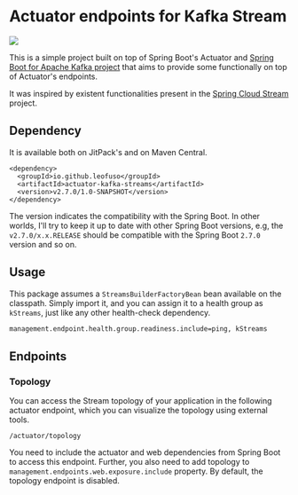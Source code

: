 
# Actuator endpoints for Kafka Stream

[![](https://jitpack.io/v/LeoFuso/actuator-kafka-streams.svg)](https://jitpack.io/#LeoFuso/actuator-kafka-streams)

This is a simple project built on top of Spring Boot's Actuator and [Spring Boot for Apache Kafka project](https://spring.io/projects/spring-kafka/)
that aims to provide some functionally on top of Actuator's endpoints.

It was inspired by existent functionalities present in the [Spring Cloud Stream](https://spring.io/projects/spring-cloud-stream) project.

## Dependency
It is available both on JitPack's and on Maven Central.
```maven
<dependency>
  <groupId>io.github.leofuso</groupId>
  <artifactId>actuator-kafka-streams</artifactId>
  <version>v2.7.0/1.0-SNAPSHOT</version>
</dependency>
``` 

The version indicates the compatibility with the Spring Boot. In other worlds, I'll try to keep it up to date with other
Spring Boot versions, e.g, the `v2.7.0/x.x.RELEASE` should be compatible with the Spring Boot `2.7.0` version and so on.

## Usage

This package assumes a `StreamsBuilderFactoryBean` bean available on the classpath. Simply import it, and you can assign it to a health
group as `kStreams`, just like any other health-check dependency.

```txt
management.endpoint.health.group.readiness.include=ping, kStreams
```

## Endpoints

### Topology

You can access the Stream topology of your application in the following actuator endpoint, which you can visualize the topology using external tools.

```
/actuator/topology
```

You need to include the actuator and web dependencies from Spring Boot to access this endpoint.
Further, you also need to add topology to `management.endpoints.web.exposure.include` property. By default, the topology endpoint is disabled.







